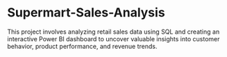 # Supermart-Sales-Analysis
This project involves analyzing retail sales data using SQL and creating an interactive Power BI dashboard to uncover valuable insights into customer behavior, product performance, and revenue trends.
